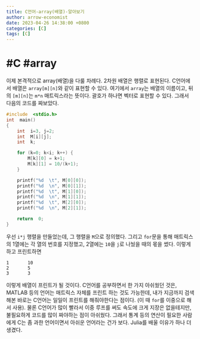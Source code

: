 ```yaml
---
title: C언어-array(배열)-알아보기
author: arrow-economist
date: 2023-04-26 14:38:00 +0800
categories: [C]
tags: [C]
---
```


# #C #array

이제 본격적으로 array(배열)을 다룰 차례다. 2차원 배열은 행렬로 표현된다. C언어에서 배열은 `array[m][n]`와 같이 표현할 수 있다. 여기에서 `array`는 배열의 이름이고, 뒤의 `[m][n]`는 `m*n` 매트릭스라는 뜻이다. 괄호가 하나면 벡터로 표현할 수 있다. 그래서 다음의 코드를 짜보았다.

```c
#include  <stdio.h>
int  main()
{
	int  i=3, j=2;
	int  M[i][j];
	int  k;

	for (k=0; k<i; k++) {
		M[k][0] = k+1;
		M[k][1] = 10/(k+1);
	}

	printf("%d  \t", M[0][0]);
	printf("%d  \n", M[0][1]);
	printf("%d  \t", M[1][0]);
	printf("%d  \n", M[1][1]);
	printf("%d  \t", M[2][0]);
	printf("%d  \n", M[2][1]);

	return  0;
}
```

우선 `i*j` 행렬을 만들었는데, 그 행렬을 `M`으로 정의했다. 그리고 `for`문을 통해 매트릭스의 1열에는 각 열의 번호를 지정했고, 2열에는 `10`을 `j`로 나눴을 때의 몫을 썼다. 이렇게 하고 프린트하면

```
1       10
2       5
3       3
```

이렇게 배열이 프린트가 될 것이다. C언어를 공부하면서 한 가지 아쉬웠던 것은, MATLAB 등의 언어는 매트릭스 자체를 프린트 하는 것도 가능한데, 내가 지금까지 검색해본 바로는 C언어는 일일이 프린트를 해줘야한다는 점이다. (이 때 `for`를 이중으로 해서 사용). 물론 C언어가 많이 빨라서 이중 루프를 써도 속도에 크게 지장은 없을테지만, 불필요하게 코드를 많이 짜야하는 점이 아쉬웠다. 그래서 통계 등의 연산이 필요한 사람에게 C는 좀 과한 언어이면서 아쉬운 언어라는 건가 보다. Julia를 배울 이유가 하나 더 생겼다.

<!--stackedit_data:
eyJoaXN0b3J5IjpbNTUzMjA5MTY4XX0=
-->
